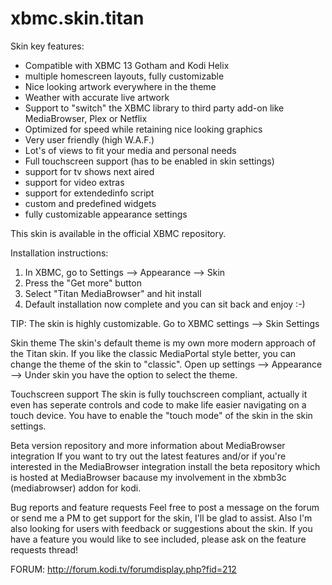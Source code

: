 # xbmc.skin.titan

Skin key features:

 - Compatible with XBMC 13 Gotham and Kodi Helix
 - multiple homescreen layouts, fully customizable
 - Nice looking artwork everywhere in the theme
 - Weather with accurate live artwork
 - Support to "switch" the XBMC library to third party add-on like MediaBrowser, Plex or Netflix
 - Optimized for speed while retaining nice looking graphics
 - Very user friendly (high W.A.F.)
 - Lot's of views to fit your media and personal needs
 - Full touchscreen support (has to be enabled in skin settings)
 - support for tv shows next aired
 - support for video extras
 - support for extendedinfo script
 - custom and predefined widgets
 - fully customizable appearance settings

This skin is available in the official XBMC repository.

Installation instructions:
 1. In XBMC, go to Settings --> Appearance --> Skin
 2. Press the "Get more" button
 3. Select "Titan MediaBrowser" and hit install
 4. Default installation now complete and you can sit back and enjoy :-)

TIP: The skin is highly customizable. Go to XBMC settings --> Skin Settings

Skin theme
 The skin's default theme is my own more modern approach of the Titan skin. If you like the classic MediaPortal style better, you can change the theme of the skin to "classic". Open up settings --> Appearance --> Under skin you have the option to select the theme.

Touchscreen support
 The skin is fully touchscreen compliant, actually it even has seperate controls and code to make life easier navigating on a touch device.
 You have to enable the "touch mode" of the skin in the skin settings.

Beta version repository and more information about MediaBrowser integration
 If you want to try out the latest features and/or if you're interested in the MediaBrowser integration install the beta repository which is hosted at MediaBrowser bacause my involvement in the xbmb3c (mediabrowser) addon for kodi.

Bug reports and feature requests
Feel free to post a message on the forum or send me a PM to get support for the skin, I'll be glad to assist. Also I'm also looking for users with feedback or suggestions about the skin. If you have a feature you would like to see included, please ask on the feature requests thread!

FORUM: http://forum.kodi.tv/forumdisplay.php?fid=212
